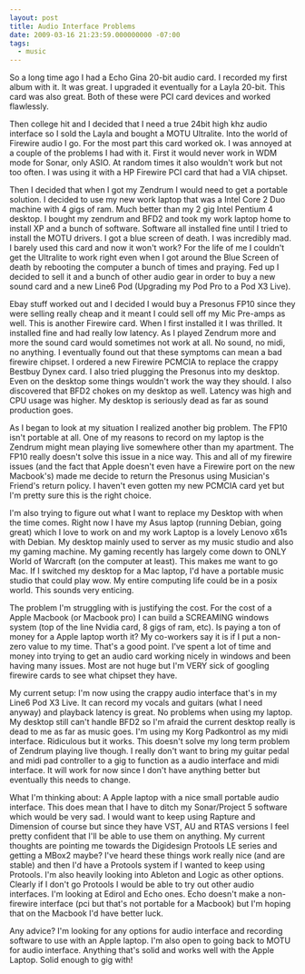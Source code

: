 ```yaml
---
layout: post
title: Audio Interface Problems
date: 2009-03-16 21:23:59.000000000 -07:00
tags:
  - music
---
```

So a long time ago I had a Echo Gina 20-bit audio card. I recorded my first album with it. It was great. I upgraded it eventually for a Layla 20-bit. This card was also great. Both of these were PCI card devices and worked flawlessly.

Then college hit and I decided that I need a true 24bit high khz audio interface so I sold the Layla and bought a MOTU Ultralite. Into the world of Firewire audio I go. For the most part this card worked ok. I was annoyed at a couple of the problems I had with it. First it would never work in WDM mode for Sonar, only ASIO. At random times it also wouldn't work but not too often. I was using it with a HP Firewire PCI card that had a VIA chipset.

Then I decided that when I got my Zendrum I would need to get a portable solution. I decided to use my new work laptop that was a Intel Core 2 Duo machine with 4 gigs of ram. Much better than my 2 gig Intel Pentium 4 desktop. I bought my zendrum and BFD2 and took my work laptop home to install XP and a bunch of software. Software all installed fine until I tried to install the MOTU drivers. I got a blue screen of death. I was incredibly mad. I barely used this card and now it won't work? For the life of me I couldn't get the Ultralite to work right even when I got around the Blue Screen of death by rebooting the computer a bunch of times and praying. Fed up I decided to sell it and a bunch of other audio gear in order to buy a new sound card and a new Line6 Pod (Upgrading my Pod Pro to a Pod X3 Live).

Ebay stuff worked out and I decided I would buy a Presonus FP10 since they were selling really cheap and it meant I could sell off my Mic Pre-amps as well. This is another Firewire card. When I first installed it I was thrilled. It installed fine and had really low latency. As I played Zendrum more and more the sound card would sometimes not work at all. No sound, no midi, no anything. I eventually found out that these symptoms can mean a bad firewire chipset. I ordered a new Firewire PCMCIA to replace the crappy Bestbuy Dynex card. I also tried plugging the Presonus into my desktop. Even on the desktop some things wouldn't work the way they should. I also discovered that BFD2 chokes on my desktop as well. Latency was high and CPU usage was higher. My desktop is seriously dead as far as sound production goes.

As I began to look at my situation I realized another big problem. The FP10 isn't portable at all. One of my reasons to record on my laptop is the Zendrum might mean playing live somewhere other than my apartment. The FP10 really doesn't solve this issue in a nice way. This and all of my firewire issues (and the fact that Apple doesn't even have a Firewire port on the new Macbook's) made me decide to return the Presonus using Musician's Friend's return policy. I haven't even gotten my new PCMCIA card yet but I'm pretty sure this is the right choice.

I'm also trying to figure out what I want to replace my Desktop with when the time comes. Right now I have my Asus laptop (running Debian, going great) which I love to work on and my work Laptop is a lovely Lenovo x61s with Debian. My desktop mainly used to server as my music studio and also my gaming machine. My gaming recently has largely come down to ONLY World of Warcraft (on the computer at least). This makes me want to go Mac. If I switched my desktop for a Mac laptop, I'd have a portable music studio that could play wow. My entire computing life could be in a posix world. This sounds very enticing.

The problem I'm struggling with is justifying the cost. For the cost of a Apple Macbook (or Macbook pro) I can build a SCREAMING windows system (top of the line Nvidia card, 8 gigs of ram, etc). Is paying a ton of money for a Apple laptop worth it? My co-workers say it is if I put a non-zero value to my time. That's a good point. I've spent a lot of time and money into trying to get an audio card working nicely in windows and been having many issues. Most are not huge but I'm VERY sick of googling firewire cards to see what chipset they have.

My current setup: I'm now using the crappy audio interface that's in my Line6 Pod X3 Live. It can record my vocals and guitars (what I need anyway) and playback latency is great. No problems when using my laptop. My desktop still can't handle BFD2 so I'm afraid the current desktop really is dead to me as far as music goes. I'm using my Korg Padkontrol as my midi interface. Ridiculous but it works. This doesn't solve my long term problem of Zendrum playing live though. I really don't want to bring my guitar pedal and midi pad controller to a gig to function as a audio interface and midi interface. It will work for now since I don't have anything better but eventually this needs to change.

What I'm thinking about: A Apple laptop with a nice small portable audio interface. This does mean that I have to ditch my Sonar/Project 5 software which would be very sad. I would want to keep using Rapture and Dimension of course but since they have VST, AU and RTAS versions I feel pretty confident that I'll be able to use them on anything. My current thoughts are pointing me towards the Digidesign Protools LE series and getting a MBox2 maybe? I've heard these things work really nice (and are stable) and then I'd have a Protools system if I wanted to keep using Protools. I'm also heavily looking into Ableton and Logic as other options. Clearly if I don't go Protools I would be able to try out other audio interfaces. I'm looking at Edirol and Echo ones. Echo doesn't make a non-firewire interface (pci but that's not portable for a Macbook) but I'm hoping that on the Macbook I'd have better luck.

Any advice? I'm looking for any options for audio interface and recording software to use with an Apple laptop. I'm also open to going back to MOTU for audio interface. Anything that's solid and works well with the Apple Laptop. Solid enough to gig with!

